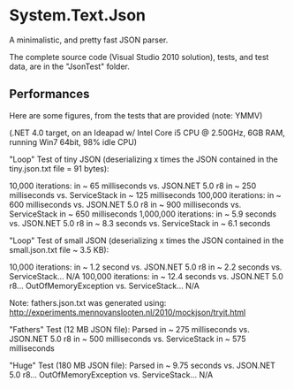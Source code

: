System.Text.Json
================

A minimalistic, and pretty fast JSON parser.

The complete source code (Visual Studio 2010 solution), tests, and test data, are in the "JsonTest" folder.

Performances
------------

Here are some figures, from the tests that are provided (note: YMMV)

(.NET 4.0 target, on an Ideapad w/ Intel Core i5 CPU @ 2.50GHz, 6GB RAM, running Win7 64bit, 98% idle CPU)

"Loop" Test of tiny JSON (deserializing x times the JSON contained in the tiny.json.txt file = 91 bytes):

10,000 iterations: in ~ 65 milliseconds vs. JSON.NET 5.0 r8 in ~ 250 milliseconds vs. ServiceStack in ~ 125 milliseconds
100,000 iterations: in ~ 600 milliseconds vs. JSON.NET 5.0 r8 in ~ 900 milliseconds vs. ServiceStack in ~ 650 milliseconds
1,000,000 iterations: in ~ 5.9 seconds vs. JSON.NET 5.0 r8 in ~ 8.3 seconds vs. ServiceStack in ~ 6.1 seconds

"Loop" Test of small JSON (deserializing x times the JSON contained in the small.json.txt file ~ 3.5 KB):

10,000 iterations: in ~ 1.2 second vs. JSON.NET 5.0 r8 in ~ 2.2 seconds vs. ServiceStack... N/A
100,000 iterations: in ~ 12.4 seconds vs. JSON.NET 5.0 r8... OutOfMemoryException vs. ServiceStack... N/A

Note: fathers.json.txt was generated using:
http://experiments.mennovanslooten.nl/2010/mockjson/tryit.html

"Fathers" Test (12 MB JSON file):
Parsed in ~ 275 milliseconds vs. JSON.NET 5.0 r8 in ~ 500 milliseconds vs. ServiceStack in ~ 575 milliseconds

"Huge" Test (180 MB JSON file):
Parsed in ~ 9.75 seconds vs. JSON.NET 5.0 r8... OutOfMemoryException vs. ServiceStack... N/A
